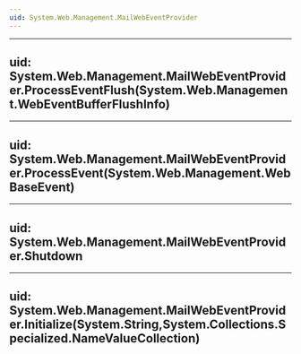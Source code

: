 ```yaml
---
uid: System.Web.Management.MailWebEventProvider
---
```


---
uid: System.Web.Management.MailWebEventProvider.ProcessEventFlush(System.Web.Management.WebEventBufferFlushInfo)
---

---
uid: System.Web.Management.MailWebEventProvider.ProcessEvent(System.Web.Management.WebBaseEvent)
---

---
uid: System.Web.Management.MailWebEventProvider.Shutdown
---

---
uid: System.Web.Management.MailWebEventProvider.Initialize(System.String,System.Collections.Specialized.NameValueCollection)
---
